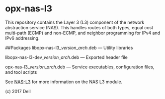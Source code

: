 # opx-nas-l3
This repository contains the Layer 3 (L3) component of the network abstraction service (NAS). This handles routes of both types, equal cost multi-path (ECMP) and non-ECMP, and neighbor programming for IPv4 and IPv6 addressing. 

##Packages
libopx-nas-l3\_*version*\_*arch*.deb — Utility libraries  

libopx-nas-l3-dev\_*version*\_*arch*.deb — Exported header file  

opx-nas-l3\_*version*\_*arch*.deb — Service executables, configuration files, and tool scripts 

See [NAS-L3](https://github.com/open-switch/opx-docs/wiki/NAS-L3) for more information on the NAS L3 module.

(c) 2017 Dell
